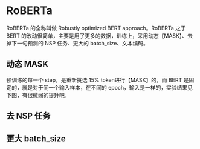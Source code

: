 # RoBERTa

RoBERTa 的全称叫做 Robustly optimized BERT approach。RoBERTa 之于 BERT 的改动很简单，主要是用了更多的数据，训练上，采用动态【MASK】、去掉下一句预测的 NSP 任务、更大的 batch_size、文本编码。

## 动态 MASK

预训练的每一个 step，是重新挑选 15% token进行【MASK】的，而 BERT 是固定的，就是对于同一个输入样本，在不同的 epoch，输入是一样的，实验结果见下图，有很微弱的提升吧。

## 去 NSP 任务

## 更大 batch_size